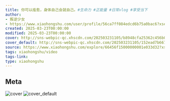```yaml
---
title: 你可以痊愈，身体自己会就自己。#生命力 #正能量 #日常vlog #享受当下
author:
- 叛逆少女
- https://www.xiaohongshu.com/user/profile/56ca7ff084edcd6b75a0bac6?xsec_token=undefined
created: 2025-03-23T00:00:00
modified: 2025-03-23T00:00:00
cover: http://sns-webpic-qc.xhscdn.com/202503231105/b8948cfa25362c456b0f8d8f523f0979/1040g008312rg1nnpk00045ps6rvv1em636bhbo8!nc_n_webp_prv_1
cover_default: http://sns-webpic-qc.xhscdn.com/202503231105/152ead7b667d1960f371a5d22daba989/1040g008312rg1nnpk00045ps6rvv1em636bhbo8!nc_n_webp_mw_1
source: https://www.xiaohongshu.com/explore/66456f15000000001e033d32?xsec_token=ABLHkU6GMLbwz-HymzbQgpamuDvcOSNMpRCQhwH4-TiOA=
tags: xiaohongshu/video
tags-link:
type: xiaohongshu
---
```


## Meta

![cover](http://sns-webpic-qc.xhscdn.com/202503231105/b8948cfa25362c456b0f8d8f523f0979/1040g008312rg1nnpk00045ps6rvv1em636bhbo8!nc_n_webp_prv_1)
![cover_default](http://sns-webpic-qc.xhscdn.com/202503231105/152ead7b667d1960f371a5d22daba989/1040g008312rg1nnpk00045ps6rvv1em636bhbo8!nc_n_webp_mw_1)
